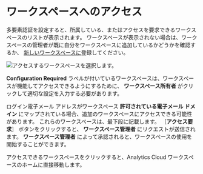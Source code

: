 # ワークスペースへのアクセス

多要素認証を設定すると、所属している、またはアクセスを要求できるワークスペースのリストが表示されます。 ワークスペースが表示されない場合は、ワークスペースの管理者が既に自分をワークスペースに追加しているかどうかを確認するか、 [新しいワークスペースに](./signing-up-for-a-new-workspace.md)登録してください。

![アクセスするワークスペースを選択します。](accessing-your-workspace/images/01.png)

**Configuration Required** ラベルが付いているワークスペースは、ワークスペースが機能してアクセスできるようにするために、 **ワークスペース所有者** がクリックして適切な設定を入力する必要があります。

ログイン電子メール アドレスがワークスペース **許可されている電子メール ドメイン** にマップされている場合、追加のワークスペースにアクセスできる可能性があります。 これらのワークスペースは、最下段に記載します。 ［**アクセス要求**］ ボタンをクリックすると、 **ワークスペース管理者** にリクエストが送信されます。 **ワークスペース管理者** によって承認されると、ワークスペースの使用を開始することができます。

アクセスできるワークスペースをクリックすると、Analytics Cloud ワークスペースのホームに直接移動します。
